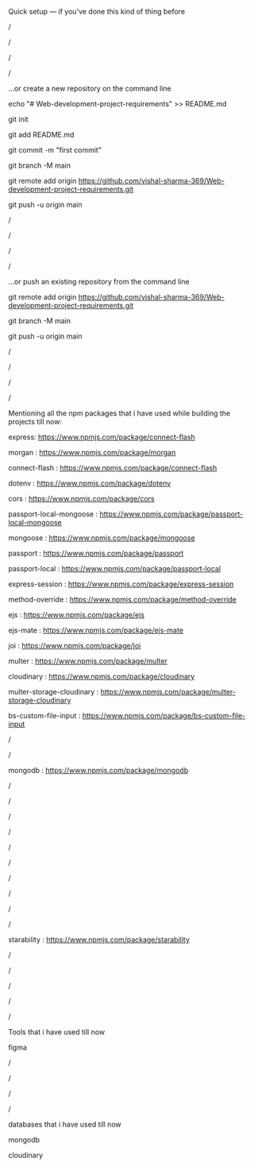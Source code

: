 Quick setup — if you’ve done this kind of thing before

/

/

/

/

…or create a new repository on the command line

echo "# Web-development-project-requirements" >> README.md

git init

git add README.md

git commit -m "first commit"

git branch -M main

git remote add origin https://github.com/vishal-sharma-369/Web-development-project-requirements.git

git push -u origin main

/

/

/

/

…or push an existing repository from the command line

git remote add origin https://github.com/vishal-sharma-369/Web-development-project-requirements.git

git branch -M main

git push -u origin main

/

/

/

/

Mentioning all the npm packages that i have used while building the projects till now:

express: https://www.npmjs.com/package/connect-flash

morgan : https://www.npmjs.com/package/morgan

connect-flash : https://www.npmjs.com/package/connect-flash

dotenv : https://www.npmjs.com/package/dotenv

cors : https://www.npmjs.com/package/cors

passport-local-mongoose : https://www.npmjs.com/package/passport-local-mongoose

mongoose : https://www.npmjs.com/package/mongoose

passport : https://www.npmjs.com/package/passport

passport-local : https://www.npmjs.com/package/passport-local

express-session : https://www.npmjs.com/package/express-session

method-override : https://www.npmjs.com/package/method-override

ejs : https://www.npmjs.com/package/ejs

ejs-mate : https://www.npmjs.com/package/ejs-mate

joi : https://www.npmjs.com/package/joi

multer : https://www.npmjs.com/package/multer

cloudinary : https://www.npmjs.com/package/cloudinary

multer-storage-cloudinary : https://www.npmjs.com/package/multer-storage-cloudinary

bs-custom-file-input : https://www.npmjs.com/package/bs-custom-file-input

/

/

mongodb : https://www.npmjs.com/package/mongodb

/

/

/

/

/

/

/

/

/

/

starability : https://www.npmjs.com/package/starability

/

/

/

/

/

Tools that i have used till now

figma

/

/

/

/

databases that i have used till now

mongodb

cloudinary
